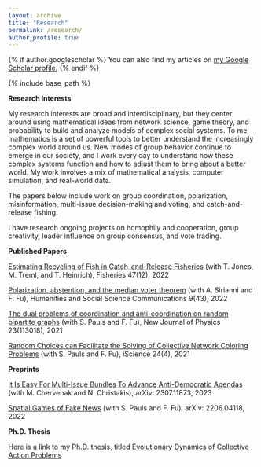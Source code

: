```yaml
---
layout: archive
title: "Research"
permalink: /research/
author_profile: true
---
```


{% if author.googlescholar %}
  You can also find my articles on <u><a href="{{author.googlescholar}}">my Google Scholar profile</a>.</u>
{% endif %}

{% include base_path %}

**Research Interests**

My research interests are broad and interdisciplinary, but they center around using mathematical ideas from network science, game theory, and probability to build and analyze models of complex social systems. To me, mathematics is a set of powerful tools to better understand the increasingly complex world around us. New modes of group behavior continue to emerge in our society, and I work every day to understand how these complex systems function and how to adjust them to bring about a better world. My work involves a mix of mathematical analysis, computer simulation, and real-world data.

The papers below include work on group coordination, polarization, misinformation, multi-issue decision-making and voting, and catch-and-release fishing.

I have research ongoing projects on homophily and cooperation, group creativity, leader influence on group consensus, and vote trading.

**Published Papers**

[Estimating Recycling of Fish in Catch-and-Release Fisheries](https://afspubs.onlinelibrary.wiley.com/doi/full/10.1002/fsh.10824) (with T. Jones, M. Treml, and T. Heinrich), Fisheries 47(12), 2022

[Polarization, abstention, and the median voter theorem](https://www.nature.com/articles/s41599-022-01056-0) (with A. Sirianni and F. Fu), Humanities and Social Science Communications 9(43), 2022

[The dual problems of coordination and anti-coordination on random bipartite graphs](https://iopscience.iop.org/article/10.1088/1367-2630/ac3319/meta) (with S. Pauls and F. Fu), New Journal of Physics 23(113018), 2021

[Random Choices can Facilitate the Solving of Collective Network Coloring Problems](https://iopscience.iop.org/article/10.1088/1367-2630/ac3319/meta) (with S. Pauls and F. Fu), iScience 24(4), 2021

**Preprints**

[It Is Easy For Multi-Issue Bundles To Advance Anti-Democratic Agendas](https://arxiv.org/abs/2307.11873) (with M. Chervenak and N. Christakis), arXiv: 2307.11873, 2023

[Spatial Games of Fake News](https://arxiv.org/abs/2206.04118) (with S. Pauls and F. Fu), arXiv: 2206.04118, 2022

**Ph.D. Thesis**

Here is a link to my Ph.D. thesis, titled [Evolutionary Dynamics of Collective Action Problems](https://www.proquest.com/docview/2668161407?pq-origsite=gscholar&fromopenview=true)